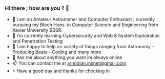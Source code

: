 ### Hi there ; how are you ? 👋


- 🔭 I am an Amateur Astronomer and Computer Enthusiast  ; currently pursuing my Btech Hons. in Computer Science and Engineering from Xavier University BBSR. 
- 🌱 I’m currently learning Cybersecurity and Web & System Exploitation and Penetration Testing
- 👯 I am happy to help on variety of things ranging from Astronomy – Producing Beats – Coding  and many more
- 💬 Ask me about anything you want im always online
- 📫 You can contact me at arnodian.insnet@gmail.com
- ⚡ Have a good day and thanks for checking in 

